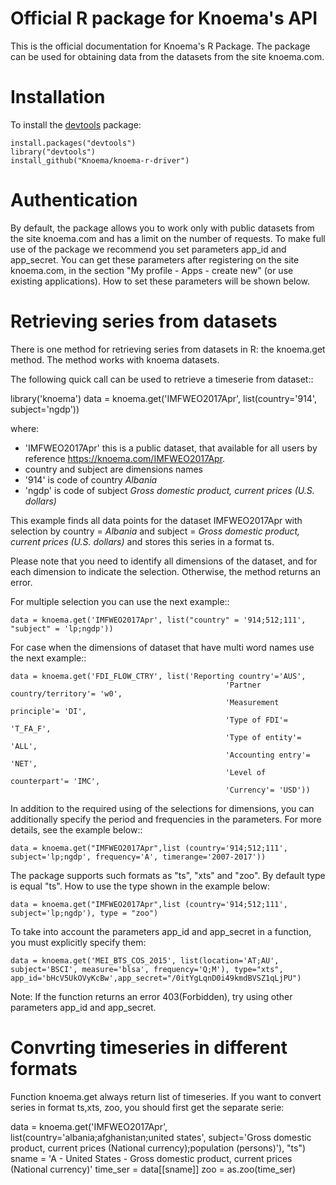 Official R package for Knoema's API
========

This is the official documentation for Knoema's R Package. The package can be used for obtaining data from the datasets from the site knoema.com.

# Installation

To install the [devtools](https://cran.r-project.org/package=devtools) package:

    install.packages("devtools")
    library("devtools")
    install_github("Knoema/knoema-r-driver")

# Authentication
By default, the package allows you to work only with public datasets from the site knoema.com and has a limit on the number of requests.
To make full use of the package we recommend you set parameters app_id and app_secret. You can get these parameters after registering on the site knoema.com, in the section "My profile - Apps - create new" (or use existing applications).
How to set these parameters will be shown below.

# Retrieving series from datasets
There is one method for retrieving series from datasets in R: the knoema.get method. The method works with knoema datasets.

The following quick call can be used to retrieve a timeserie from dataset::

   library('knoema')
   data = knoema.get('IMFWEO2017Apr', list(country='914', subject='ngdp'))
   
where:

* 'IMFWEO2017Apr' this is a public dataset, that available for all users by reference https://knoema.com/IMFWEO2017Apr.
* country and subject are dimensions names
* '914' is code of country *Albania*
* 'ngdp' is code of subject *Gross domestic product, current prices (U.S. dollars)*

This example finds all data points for the dataset IMFWEO2017Apr with selection by country = *Albania* and subject =  *Gross domestic product, current prices (U.S. dollars)* and stores this series in a format ts. 

Please note that you need to identify all dimensions of the dataset, and for each dimension to indicate the selection. Otherwise, the method returns an error.

For multiple selection you can use the next example::
  
    data = knoema.get('IMFWEO2017Apr', list("country" = '914;512;111', "subject" = 'lp;ngdp'))
    
For case when the dimensions of dataset that have multi word names use the next example::

    data = knoema.get('FDI_FLOW_CTRY', list('Reporting country'='AUS',
                                                    'Partner country/territory'= 'w0',
                                                    'Measurement principle'= 'DI',
                                                    'Type of FDI'= 'T_FA_F',
                                                    'Type of entity'= 'ALL',
                                                    'Accounting entry'= 'NET',
                                                    'Level of counterpart'= 'IMC',
                                                    'Currency'= 'USD'))   

In addition to the required using of the selections for dimensions, you can additionally specify the period and frequencies in the parameters. For more details, see the example below::

    data = knoema.get("IMFWEO2017Apr",list (country='914;512;111', subject='lp;ngdp', frequency='A', timerange='2007-2017'))
    
The package supports such formats as "ts", "xts" and "zoo". By default type is equal "ts". How to use the type shown in the example below:

    data = knoema.get("IMFWEO2017Apr",list (country='914;512;111', subject='lp;ngdp'), type = "zoo") 
    
To take into account the parameters app_id and app_secret in a function, you must explicitly specify them:

    data = knoema.get('MEI_BTS_COS_2015', list(location='AT;AU', subject='BSCI', measure='blsa', frequency='Q;M'), type="xts", app_id='bHcV5UkOVyKcBw',app_secret="/0itYgLqnD0i49kmdBVSZ1qLjPU")

Note: If the function returns an error 403(Forbidden), try using other parameters app_id and app_secret.

# Convrting timeseries in different formats

  Function knoema.get always return list of timeseries. If you want to convert series in format ts,xts, zoo, you should first get the separate serie:
  
   data = knoema.get('IMFWEO2017Apr', list(country='albania;afghanistan;united states', subject='Gross domestic product, current prices (National currency);population (persons)'), "ts") 
   sname = 'A - United States - Gross domestic product, current prices (National currency)'
   time_ser = data[[sname]]
   zoo = as.zoo(time_ser)
  
